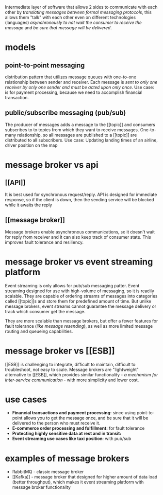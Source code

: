Intermediate layer of software that allows 2 sides to communicate with each other by *translating messages between formal messaging protocols*, this allows them "talk" with each other even on different technologies (languages) *asynchronously to not wait the consumer to receive the message* and *be sure that message will be delivered*.

# models
## point-to-point messaging
distribution pattern that utilizes message queues with one-to-one relationship between sender and receiver. Each message is *sent to only one receiver by only one sender and must be acted upon only once*.
Use case: is for payment processing, because we need to accomplish financial transaction.

## public/subscribe messaging (pub/sub)
The producer of messages adds a message to the [[topic]] and consumers subscribes to to topics from which they want to receive messages. One-to-many relationship, so all messages are published to a [[topic]] are distributed to all subscribers.
Use case: Updating landing times of an airline, driver position on the map

# message broker vs api
## [[API]]
It is best used for synchronous request/reply. API is designed for immediate response, so if the client is down, then the sending service will be blocked while it awaits the reply

## [[message broker]]
Message brokers enable asynchronous communications, so it doesn't wait for reply from receiver and it can also keep track of consumer state. This improves fault tolerance and resiliency.


# message broker vs event streaming platform
Event streaming is only allows for pub/sub messaging patter. 
Event streaming designed for use with high-volume of messaging, so it is readily scalable.
They are capable of ordering streams of messages into categories called [[topic]]s and store them for predefined amount of time.
But unlike message brokers, event streams cannot guarantee the message delivery or track which consumer get the message.

They are more scalable than message brokers, but offer a fewer features for fault tolerance (*like message resending*), as well as more limited message routing and queueing capabilities.


# message broker vs [[ESB]]
[[ESB]] is challenging to integrate, difficult to maintain, difficult to troubleshoot, not easy to scale.
Message brokers are "lightweight" alternative to [[ESB]], which provides similar functionality - *a mechanism for inter-service communication* - with more simplicity and lower cost.


# use cases
- **Financial transactions and payment processing:** since using point-to-point allows you to get the message once, and be sure that it will be delivered to the person who must receive it.
- **E-commerce order processing and fulfillment:** for fault tolerance 
- **Protecting highly sensitive data at rest and in transit:**
- **Event streaming use cases like taxi position**: with pub/sub

# examples of message brokers
- RabbitMQ - classic message broker
- [[Kafka]] - message broker that designed for higher amount of data load (better throughput), which makes it event streaming platform with message broker functionality 